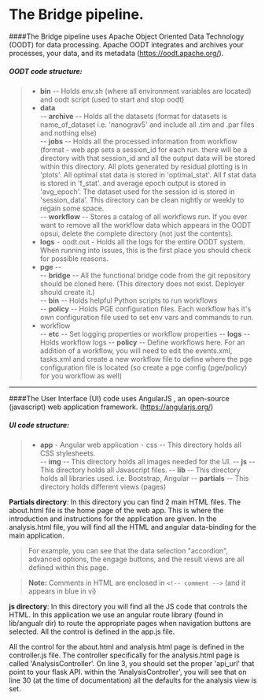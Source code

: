 The Bridge pipeline.
===================





####The Bridge pipeline uses Apache Object Oriented Data Technology (OODT) for data processing. Apache OODT integrates and archives your processes, your data, and its metadata 
(https://oodt.apache.org/).

##### <i class="icon-folder-open"></i> OODT code structure:
> - **bin** -- Holds env.sh (where all environment variables are located) and oodt script (used to start and stop oodt)   
> - **data**  
> -- **archive** -- Holds all the datasets (format for datasets is name_of_dataset i.e. 'nanograv5' and include all .tim and .par files and nothing else)  
> -- **jobs** -- Holds all the processed information from workflow (format - web app sets a session_id for each run. there will be a directory with that session_id and all the output data will be stored within this directory. All plots generated by residual plotting is in 'plots'. All optimal stat data is stored in 'optimal_stat'. All f stat data is stored in 'f_stat'. and average epoch output is stored in 'avg_epoch'. The dataset used for the session id is stored in 'session_data'. This directory can be clean nightly or weekly to regain some space.  
> -- **workflow** -- Stores a catalog of all workflows run. If you ever want to remove all the workflow data which appears in the OODT opsui, delete the complete directory (not just the contents).   
> - **logs**    ⁃ oodt.out - Holds all the logs for the entire OODT system. When running into issues, this is the first place you should check for possible reasons.   
> - **pge** --    
> -- **bridge**  -- All the functional bridge code from the git repository should be cloned here. (This directory does not exist. Deployer should create it.)   
> -- **bin** -- Holds helpful Python scripts to run workflows    
> -- **policy** -- Holds PGE configuration files. Each workflow has it's own configuration file used to set env vars and commands to run.   
> - workflow   
> -- **etc** -- Set logging properties or workflow properties 
> -- **logs** -- Holds workflow logs
> -- **policy** -- Define workflows here. For an addition of a workflow, you will need to edit the events.xml, tasks.xml and create a new workflow file to define where the pge configuration file is located (so create a pge config (pge/policy) for you workflow as well)



----------


####The User Interface (UI) code uses AngularJS , an open-source (javascript) web application framework.
(https://angularjs.org/)

##### <i class="icon-folder-open"></i> UI code structure:

 > - **app** - Angular web application   ⁃ css -- This directory holds all CSS stylesheets.   
 > -- **img** -- This directory holds all images needed for the UI. 
 > -- **js** -- This directory holds all Javascript files.
 > -- **lib** -- This directory holds all libraries used. i.e. Bootstrap, Angular
 > -- **partials** -- This directory holds different views (pages)


**Partials directory**: In this directory you can find 2 main HTML files. The
about.html file is the home page of the web app. This is where the introduction
and instructions for the application are given. In the analysis.html file, you
will find all the HTML and angular data-binding for the main application.

> For example, you can see that the data selection "accordion", advanced options, the engage buttons, and the result views are all defined within this page.


> **Note:** Comments in HTML are enclosed in `<!-- comment -->` (and it appears in blue in vi)

**js directory**: In this directory you will find all the JS code that controls the
HTML. In this application we use an angular route library (found in lib/angualr
dir) to route the appropriate pages when navigation buttons are selected. All
the control is defined in the app.js file.

All the control for the about.html and analysis.html page is defined in the
controller.js file. The controller specifically for the analysis.html page is
called 'AnalysisController'. On line 3, you should set the proper 'api_url' that
point to your flask API. within the 'AnalysisController', you will see that on
line 30 (at the time of documentation) all the defaults for the analysis view is
set.
